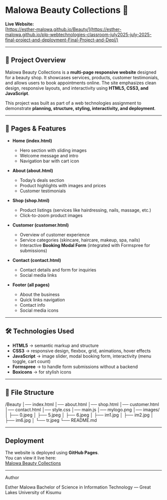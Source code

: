 # Malowa Beauty Collections 🌸

**Live Website:**  
[https://esther-malowa.github.io/Beauty/](https://esther-malowa.github.io/plp-webtechnologies-classroom-july2025-july-2025-final-project-and-deployment-Final-Project-and-Depl/)

---

## 📖 Project Overview
Malowa Beauty Collections is a **multi-page responsive website** designed for a beauty shop. It showcases services, products, customer testimonials, and allows users to book appointments online. The site emphasizes clean design, responsive layouts, and interactivity using **HTML5, CSS3, and JavaScript**.  

This project was built as part of a web technologies assignment to demonstrate **planning, structure, styling, interactivity, and deployment**.

---

## 📂 Pages & Features
- **Home (index.html)**  
  - Hero section with sliding images  
  - Welcome message and intro  
  - Navigation bar with cart icon  

- **About (about.html)**  
  - Today’s deals section  
  - Product highlights with images and prices  
  - Customer testimonials  

- **Shop (shop.html)**  
  - Product listings (services like hairdressing, nails, massage, etc.)  
  - Click-to-zoom product images  

- **Customer (customer.html)**  
  - Overview of customer experience  
  - Service categories (skincare, haircare, makeup, spa, nails)  
  - Interactive **Booking Modal Form** (integrated with Formspree for submissions)  

- **Contact (contact.html)**  
  - Contact details and form for inquiries  
  - Social media links  

- **Footer (all pages)**  
  - About the business  
  - Quick links navigation  
  - Contact info  
  - Social media icons  

---

## 🛠️ Technologies Used
- **HTML5** → semantic markup and structure  
- **CSS3** → responsive design, flexbox, grid, animations, hover effects  
- **JavaScript** → image slider, modal booking form, interactivity (menu toggle, cart count)  
- **Formspree** → to handle form submissions without a backend  
- **Boxicons** → for stylish icons  

---

## 📁 File Structure
/Beauty
│── index.html
│── about.html
│── shop.html
│── customer.html
│── contact.html
│── style.css
│── main.js
│── mylogo.png
│── images/
│ ├── 0.jpeg
│ ├── 5.jpeg
│ ├── 6.jpeg
│ ├── im1.jpg
│ ├── im2.jpg
│ ├── im6.jpg
│ └── tr.jpeg
└── README.md


---

##  Deployment
The website is deployed using **GitHub Pages**.  
You can view it live here:  
 [Malowa Beauty Collections](https://esther-malowa.github.io/plp-webtechnologies-classroom-july2025-july-2025-final-project-and-deployment-Final-Project-and-Depl/)

---


 
 Author

Esther Malowa
Bachelor of Science in Information Technology — Great Lakes University of Kisumu



